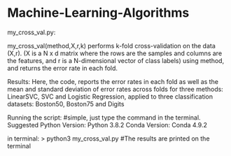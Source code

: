# Machine-Learning-Algorithms

my_cross_val.py: 

my_cross_val(method,X,r,k) performs k-fold cross-validation on the data (X,r).
(X is a N x d matrix where the rows are the samples and columns are the features, and r is a N-dimensional vector of class labels) using method, and returns the error rate in each fold. 

Results: 
Here, the code, reports the error rates in each fold as well as the mean and standard deviation of error rates across folds for three methods: LinearSVC, SVC and Logistic Regression, applied to three classification datasets: Boston50, Boston75 and Digits


Running the script: #simple, just type the command in the terminal. 
Suggested Python Version: Python 3.8.2
          Conda Version: Conda 4.9.2
          
in terminal: > python3 my_cross_val.py #The results are printed on the terminal
